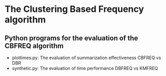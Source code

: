 # The Clustering Based Frequency algorithm
## Python programs for the evaluation of the CBFREQ algorithm

* plottimes.py: The evaluation of summarization effectiveness CBFREQ vs DBR
* synthetic.py: The evaluation of time performance DBFREQ vs KMFREQ
